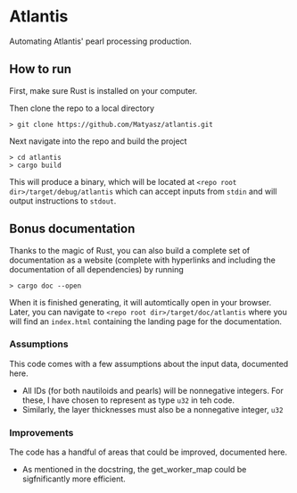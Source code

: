 # Atlantis

Automating Atlantis' pearl processing production.

## How to run

First, make sure Rust is installed on your computer.

Then clone the repo to a local directory

```
> git clone https://github.com/Matyasz/atlantis.git
```

Next navigate into the repo and build the project

```
> cd atlantis
> cargo build
```

This will produce a binary, which will be located at `<repo root dir>/target/debug/atlantis` which can accept inputs from `stdin` and will output instructions to `stdout`.

## Bonus documentation

Thanks to the magic of Rust, you can also build a complete set of documentation as a website (complete with hyperlinks and including the documentation of all dependencies) by running

```
> cargo doc --open
```

When it is finished generating, it will automtically open in your browser. Later, you can navigate to `<repo root dir>/target/doc/atlantis` where you will find an `index.html` containing the landing page for the documentation.

### Assumptions

This code comes with a few assumptions about the input data, documented here.

- All IDs (for both nautiloids and pearls) will be nonnegative integers. For these, I have chosen to represent as type `u32` in teh code.
- Similarly, the layer thicknesses must also be a nonnegative integer, `u32`

### Improvements

The code has a handful of areas that could be improved, documented here.

- As mentioned in the docstring, the get_worker_map could be sigfnificantly more efficient.
